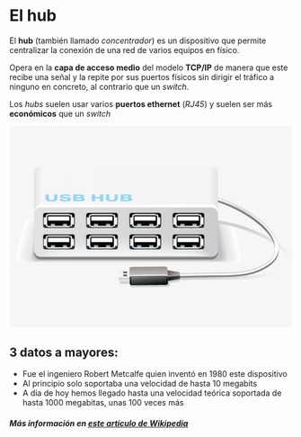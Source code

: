 # El hub

El **hub** (también llamado *concentrador*) es un dispositivo que permite centralizar la conexión de una red de varios equipos en físico.

Opera en la **capa de acceso medio** del modelo **TCP/IP** de manera que este recibe una señal y la repite por sus puertos físicos sin dirigir el tráfico a ninguno en concreto, al contrario que un *switch*.

Los *hubs* suelen usar varios **puertos ethernet** (*RJ45*) y suelen ser más **económicos** que un *switch*

![Hub](hub.jpg)

## 3 datos a mayores:

- Fue el ingeniero Robert Metcalfe quien inventó en 1980 este dispositivo
- Al principio solo soportaba una velocidad de hasta 10 megabits
- A día de hoy hemos llegado hasta una velocidad teórica soportada de hasta 1000 megabitas, unas 100 veces más  
   
  

##### Más información en [este artículo de Wikipedia](https://es.wikipedia.org/wiki/Concentrador)